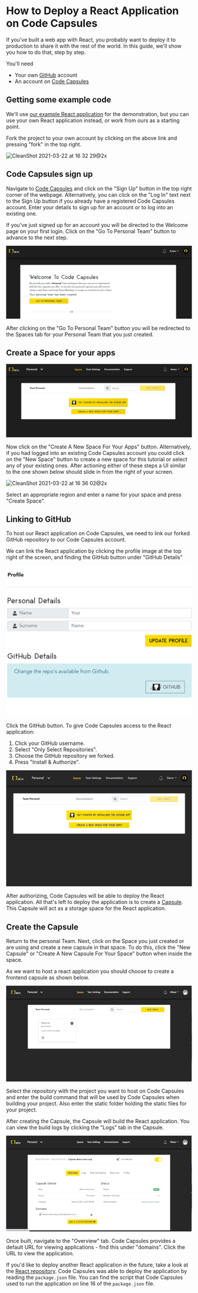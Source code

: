 
# How to Deploy a React Application on Code Capsules

If you've built a web app with React, you probably want to deploy it to production to share it with the rest of the world. In this guide, we'll show you how to do that, step by step.

You'll need 

* Your own [GitHub](https://github.com) account
* An account on [Code Capsules](https://codecapsules.io)

## Getting some example code

We'll use [our example React application](https://github.com/codecapsules-io/demo-react) for the demonstration, but you can use your own React application instead, or work from ours as a starting point.

Fork the project to your own account by clicking on the above link and pressing "fork" in the top right.

![CleanShot 2021-03-22 at 16 32 29@2x](https://user-images.githubusercontent.com/2641205/112015606-42c59900-8b2c-11eb-8ab4-bbabd0de6550.png)

## Code Capsules sign up

Navigate to [Code Capsules](https://codecapsules.io/) and click on the "Sign Up" button in the top right corner of the webpage. Alternatively, you can click on the "Log In" text next to the Sign Up button if you already have a registered Code Capsules account. Enter your details to sign up for an account or to log into an existing one. 

If you've just signed up for an account you will be directed to the Welcome page on your first login. Click on the "Go To Personal Team" button to advance to the next step.

![](images/welcome-screen.JPG)

After clicking on the "Go To Personal Team" button you will be redirected to the Spaces tab for your Personal Team that you just created. 

## Create a Space for your apps

![](images/spaces.JPG)

Now click on the "Create A New Space For Your Apps" button. Alternatively, if you had logged into an existing Code Capsules account you could click on the "New Space" button to create a new space for this tutorial or select any of your existing ones. After actioning either of these steps a UI similar to the one shown below should slide in from the right of your screen.  

<img width="1083" alt="CleanShot 2021-03-22 at 16 36 02@2x" src="https://user-images.githubusercontent.com/2641205/112016130-b8316980-8b2c-11eb-8141-629f1658ddca.png">

Select an appropriate region and enter a name for your space and press "Create Space".

## Linking to GitHub

To host our React application on Code Capsules, we need to link our forked GitHub repository to our Code Capsules account.

We can link the React application by clicking the profile image at the top right of the screen, and finding the GitHub button under "GitHub Details"

![git-button](images/git-button.png)

Click the GitHub button. To give Code Capsules access to the React application:

1. Click your GitHub username.
2. Select "Only Select Repositories".
3. Choose the GitHub repository we forked.
4. Press "Install & Authorize".

![Install & authorize github](images/github-integration.gif)

After authorizing, Code Capsules will be able to deploy the React application. All that's left to deploy the application is to create a [Capsule](https://codecapsules.io/docs/faq/what-is-a-capsule). This Capsule will act as a storage space for the React application.

## Create the Capsule

Return to the personal Team. Next, click on the Space you just created or are using and create a new capsule in that space. To do this, click the "New Capsule" or "Create A New Capsule For Your Space" button when inside the space.

As we want to host a react application you should choose to create a frontend capsule as shown below.

![Create Front-end Capsule](images/creating-frontend-capsule.gif)

Select the repository with the project you want to host on Code Capsules and enter the build command that will be used by Code Capsules when building your project. Also enter the static folder holding the static files for your project.

After creating the Capsule, the Capsule will build the React application. You can view the build logs by clicking the "Logs" tab in the Capsule. 

![Build logs](images/frontend-capsule-build-logs.gif)

Once built, navigate to the "Overview" tab. Code Capsules provides a default URL for viewing applications - find this under "domains". Click the URL to view the application.

If you'd like to deploy another React application in the future, take a look at the [React repository](https://github.com/codecapsules-io/demo-react). Code Capsules was able to deploy the application by reading the `package.json` file. You can find the script that Code Capsules used to run the application on line 16 of the `package.json` file.
